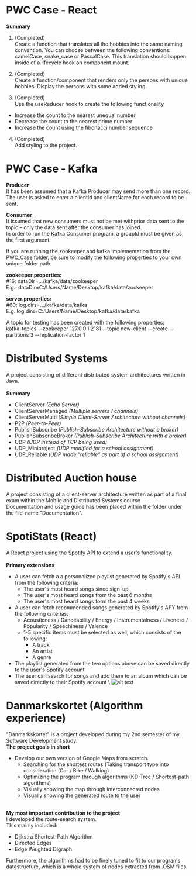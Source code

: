 # PWC Case - React
**Summary**
1. (Completed)\
Create a function that translates all the hobbies into the same naming convention.
You can choose between the following conventions: camelCase, snake_case or PascalCase.
This translation should happen inside of a lifecycle hook on component mount.

2. (Completed)\
Create a function/component that renders only the persons with unique hobbies.
Display the persons with some added styling.

3. (Completed)\
Use the useReducer hook to create the following functionality
 - Increase the count to the nearest unequal number
 - Decrease the count to the nearest prime number
 - Increase the count using the fibonacci number sequence
 
4. (Completed)\
Add styling to the project.
 
# PWC Case - Kafka
**Producer** \
It has been assumed that a Kafka Producer may send more than one record.\
The user is asked to enter a clientId and clientName for each record to be sent.

**Consumer** \
It issumed that new consumers must not be met withprior  data sent to the topic –  only the data sent after the consumer has joined. \
In order to run the Kafka Consumer program, a groupId must be given as the first argument.


If you are running the zookeeper and kafka implementation from the PWC_Case folder, be sure to modify the following properties to your own unique folder path:

**zookeeper.properties:**  
#16: dataDir=.../kafka/data/zookeeper\
E.g.: dataDir=C:/Users/Name/Desktop/kafka/data/zookeeper

**server.properties:**  
#60: log.dirs=.../kafka/data/kafka\
E.g. log.dirs=C:/Users/Name/Desktop/kafka/data/kafka

A topic for testing has been created with the following properties:\
kafka-topics --zookeeper 127.0.0.1:2181 --topic new-client --create --partitions 3 --replication-factor 1

# Distributed Systems
A project consisting of different distributed system architectures written in Java.
\
\
**Summary**
* ClientServer _(Echo Server)_
* ClientServerManaged _(Multiple servers / channels)_
* ClientServerMulti _(Simple Client-Server Architecture without channels)_
* P2P _(Peer-to-Peer)_
* PublishSubscribe _(Publish-Subscribe Architecture without a broker)_
* PublishSubscribeBroker _(Publish-Subscribe Architecture with a broker)_
* UDP _(UDP instead of TCP being used)_
* UDP_Miniproject _(UDP modified for a school assignment)_
* UDP_Reliable _(UDP made "reliable" as part of a school assignment)_

# Distributed Auction house
A project consisting of a client-server architecture written as part of a final exam within the Mobile and Distributed Systems course
\
Documentation and usage guide has been placed within the folder under the file-name "Documentation".

# SpotiStats (React)
A React project using the Spotify API to extend a user's functionality.
\
\
**Primary extensions**
* A user can fetch a a personalized playlist generated by Spotify's API from the following criteria:
  * The user's most heard songs since sign-up
  * The user's most heard songs from the past 6 months
  * The user's most heard songs form the past 4 weeks
* A user can fetch recommended songs generated by Spotify's APY from the following criterias:
  * Acousticness / Danceability / Energy / Instrumentalness / Liveness / Popularity / Speechiness / Valence
  * 1-5 specific items must be selected as well, which consists of the following:
    * A track
    * An artist
    * A genre
* The playlist generated from the two options above can be saved directly to the user's Spotify account
* The user can search for songs and add them to an album which can be saved directly to their Spotify account
\\
![alt text](https://i.imgur.com/RY3A89N.jpg)

# Danmarkskortet (Algorithm experience)
"Danmarkskortet" is a project developed during my 2nd semester of my Software Development study. \
**The project goals in short**
  * Develop our own version of Google Maps from scratch.
    * Searching for the shortest routes (Taking transport type into consideration (Car / Bike / Walking)
    * Optimizing the program through algorithms (KD-Tree / Shortest-path algorithms)
    * Visually showing the map through interconnected nodes
    * Visually showing the generated route to the user

\
**My most important contribution to the project**
\
I developed the route-search system. \
This mainly included:
 * Dijkstra Shortest-Path Algorithm
 * Directed Edges
 * Edge Weighted Digraph

Furthermore, the algorithms had to be finely tuned to fit to our programs datastructure, which is a whole system of nodes extracted from .OSM files. 



